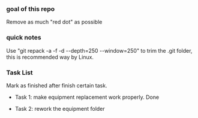 ### goal of this repo ###

Remove as much "red dot" as possible

### quick notes ###

Use "git repack -a -f -d --depth=250 --window=250" to trim the .git folder, this is recommended way by Linux.

### Task List ###

Mark as finished after finish certain task.

- Task 1: make equipment replacement work properly. Done

- Task 2: rework the equipment folder